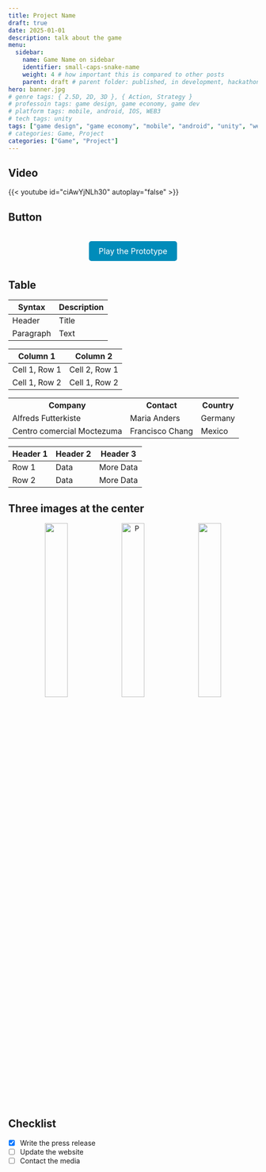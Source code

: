 ```yaml
---
title: Project Name
draft: true
date: 2025-01-01
description: talk about the game
menu:
  sidebar:
    name: Game Name on sidebar
    identifier: small-caps-snake-name
    weight: 4 # how important this is compared to other posts 
    parent: draft # parent folder: published, in development, hackathons, exercises
hero: banner.jpg
# genre tags: { 2.5D, 2D, 3D }, { Action, Strategy }
# professoin tags: game design, game economy, game dev
# platform tags: mobile, android, IOS, WEB3
# tech tags: unity
tags: ["game design", "game economy", "mobile", "android", "unity", "web3", "RTS"] 
# categories: Game, Project
categories: ["Game", "Project"]
---
```


## Video
{{< youtube id="ciAwYjNLh30" autoplay="false" >}}

## Button

<style>
  .button-link {
    background-color: #008CBA;
    color: white;
    padding: 10px 20px;
    text-align: center;
    text-decoration: none;
    display: inline-block;
    font-size: 16px;
    border-radius: 5px;
  }
  .button-link:hover {
    background-color: #005f6b;
  }
</style>

<p style="font-size: 36px; text-align: center;">
  <a href="https://misterkidx.itch.io/game-a-week-heroes-of-might-and-magic" class="button-link" target="_blank">Play the Prototype</a>
</p>

## Table

| Syntax      | Description |
| ----------- | ----------- |
| Header      | Title       |
| Paragraph   | Text        |

| Column 1      | Column 2      |
| ------------- | ------------- |
| Cell 1, Row 1 | Cell 2, Row 1 |
| Cell 1, Row 2 | Cell 1, Row 2 |

<table style="width:100%">
  <tr>
    <th>Company</th>
    <th>Contact</th>
    <th>Country</th>
  </tr>
  <tr>
    <td>Alfreds Futterkiste</td>
    <td>Maria Anders</td>
    <td>Germany</td>
  </tr>
  <tr>
    <td>Centro comercial Moctezuma</td>
    <td>Francisco Chang</td>
    <td>Mexico</td>
  </tr>
</table>

<div align="center">

| Header 1 | Header 2 | Header 3 |
|----------|----------|----------|
| Row 1    | Data     | More Data|
| Row 2    | Data     | More Data|

</div>

## Three images at the center

<div align="center">
  <img src="1.png" alt="" style="width: 30%; display: inline-block; margin: 0 auto;" />
  <img src="2.png" alt="P" style="width: 30%; display: inline-block; margin: 0 auto;" />
  <img src="3.png" alt="" style="width: 30%; display: inline-block; margin: 0 auto;" />
</div>


## Checklist

- [x] Write the press release
- [ ] Update the website
- [ ] Contact the media
